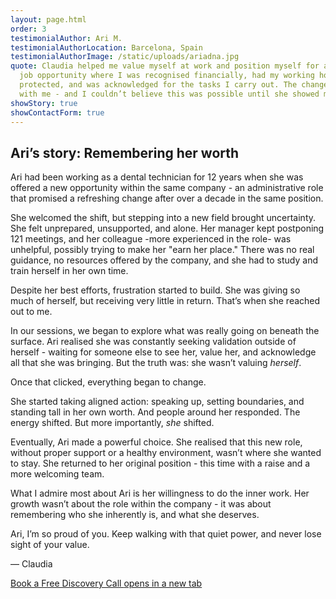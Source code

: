 ```yaml
---
layout: page.html
order: 3
testimonialAuthor: Ari M.
testimonialAuthorLocation: Barcelona, Spain
testimonialAuthorImage: /static/uploads/ariadna.jpg
quote: Claudia helped me value myself at work and position myself for a better
  job opportunity where I was recognised financially, had my working hours
  protected, and was acknowledged for the tasks I carry out. The change started
  with me - and I couldn’t believe this was possible until she showed me how.
showStory: true
showContactForm: true
---
```

## Ari’s story: Remembering her worth

Ari had been working as a dental technician for 12 years when she was offered a new opportunity within the same company - an administrative role that promised a refreshing change after over a decade in the same position.

She welcomed the shift, but stepping into a new field brought uncertainty. She felt unprepared, unsupported, and alone. Her manager kept postponing 121 meetings, and her colleague -more experienced in the role- was unhelpful, possibly trying to make her "earn her place." There was no real guidance, no resources offered by the company, and she had to study and train herself in her own time.

Despite her best efforts, frustration started to build. She was giving so much of herself, but receiving very little in return. That’s when she reached out to me.

In our sessions, we began to explore what was really going on beneath the surface. Ari realised she was constantly seeking validation outside of herself - waiting for someone else to see her, value her, and acknowledge all that she was bringing. But the truth was: she wasn’t valuing *herself*.

Once that clicked, everything began to change.

She started taking aligned action: speaking up, setting boundaries, and standing tall in her own worth. And people around her responded. The energy shifted. But more importantly, *she* shifted.

Eventually, Ari made a powerful choice. She realised that this new role, without proper support or a healthy environment, wasn’t where she wanted to stay. She returned to her original position - this time with a raise and a more welcoming team.

What I admire most about Ari is her willingness to do the inner work. Her growth wasn’t about the role within the company - it was about remembering who she inherently is, and what she deserves.

Ari, I’m so proud of you. Keep walking with that quiet power, and never lose sight of your value.

— Claudia



<a href="https://claudiadecarlo.zohobookings.eu/#/240577000000038054" rel="noopener noreferrer" class="btn" target="_blank">Book a Free Discovery Call <span class="sr-only">opens in a new tab</span></a>
